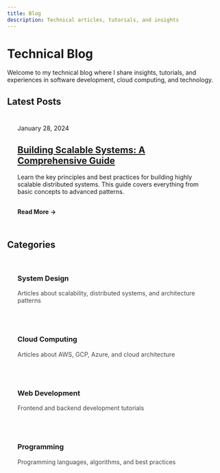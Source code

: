 ```yaml
---
title: Blog
description: Technical articles, tutorials, and insights
---
```


# Technical Blog

Welcome to my technical blog where I share insights, tutorials, and experiences in software development, cloud computing, and technology.

## Latest Posts

<div class="post-card">
    <div class="post-meta">
        <span class="post-date">January 28, 2024</span>
        <span class="post-tag">System Design</span>
        <span class="post-tag">Architecture</span>
        <span class="post-tag">Cloud</span>
    </div>
    <h2><a href="posts/building-scalable-systems/">Building Scalable Systems: A Comprehensive Guide</a></h2>
    <p>Learn the key principles and best practices for building highly scalable distributed systems. This guide covers everything from basic concepts to advanced patterns.</p>
    <a href="posts/building-scalable-systems/" class="read-more">Read More →</a>
</div>

## Categories

<div class="categories-grid">
    <a href="categories/system-design/" class="category-card">
        <h3>System Design</h3>
        <p>Articles about scalability, distributed systems, and architecture patterns</p>
    </a>
    <a href="categories/cloud-computing/" class="category-card">
        <h3>Cloud Computing</h3>
        <p>Articles about AWS, GCP, Azure, and cloud architecture</p>
    </a>
    <a href="categories/web-development/" class="category-card">
        <h3>Web Development</h3>
        <p>Frontend and backend development tutorials</p>
    </a>
    <a href="categories/programming/" class="category-card">
        <h3>Programming</h3>
        <p>Programming languages, algorithms, and best practices</p>
    </a>
</div>

<style>
.post-card {
    background: var(--md-code-bg-color);
    padding: 1.5rem;
    border-radius: 8px;
    margin-bottom: 2rem;
}

.post-meta {
    margin-bottom: 1rem;
}

.post-date {
    color: var(--md-default-fg-color--light);
    font-size: 0.9rem;
}

.post-tag {
    background: var(--md-primary-fg-color);
    color: white;
    padding: 0.25rem 0.75rem;
    border-radius: 15px;
    font-size: 0.8rem;
    margin-left: 0.5rem;
}

.read-more {
    display: inline-block;
    margin-top: 1rem;
    color: var(--md-primary-fg-color);
    font-weight: bold;
    text-decoration: none;
}

.categories-grid {
    display: grid;
    grid-template-columns: repeat(auto-fit, minmax(250px, 1fr));
    gap: 1.5rem;
    margin-top: 2rem;
}

.category-card {
    background: var(--md-code-bg-color);
    padding: 1.5rem;
    border-radius: 8px;
    text-decoration: none;
    color: inherit;
    transition: transform 0.2s;
}

.category-card:hover {
    transform: translateY(-5px);
}

.category-card h3 {
    color: var(--md-primary-fg-color);
    margin-top: 0;
}

.category-card p {
    margin-bottom: 0;
    opacity: 0.8;
}
</style>
